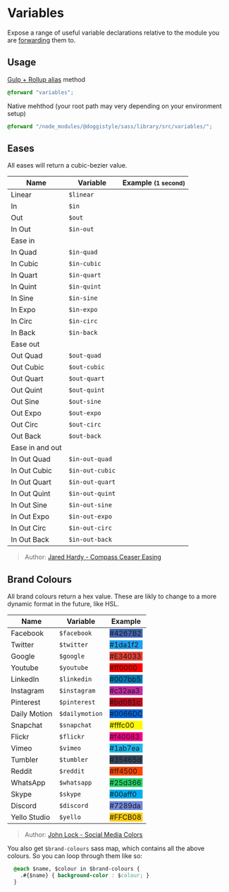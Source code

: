 # Variables

Expose a range of useful variable declarations relative to the module you are [forwarding](https://sass-lang.com/documentation/at-rules/forward) them to. 

## Usage

[Gulp + Rollup alias](gulprolup) method 

```css
@forward "variables";
```

Native mehthod (your root path may very depending on your environment setup) 

```css
@forward "/node_modules/@doggistyle/sass/library/src/variables/";
```

## Eases

All eases will return a cubic-bezier value.

| Name         | Variable       | Example <small>(1 second)</small>              |
|--------------|----------------|------------------------------------------------|
| Linear       | `$linear`      |  <div class="ease-example linear"></div>       |
| In           | `$in`          |  <div class="ease-example in"></div>           |
| Out          | `$out`         |  <div class="ease-example out"></div>          |
| In Out       | `$in-out`      |  <div class="ease-example in-out"></div>       |
| Ease in                                                                        |
| In Quad      | `$in-quad`     |  <div class="ease-example in-quad"></div>      |
| In Cubic     | `$in-cubic`    |  <div class="ease-example in-cubic"></div>     |
| In Quart     | `$in-quart`    |  <div class="ease-example in-quart"></div>     |
| In Quint     | `$in-quint`    |  <div class="ease-example in-quint"></div>     |
| In Sine      | `$in-sine`     |  <div class="ease-example in-sine"></div>      |
| In Expo      | `$in-expo`     |  <div class="ease-example in-expo"></div>      |
| In Circ      | `$in-circ`     |  <div class="ease-example in-circ"></div>      |
| In Back      | `$in-back`     |  <div class="ease-example in-back"></div>      |
| Ease out                                                                        |
| Out Quad     | `$out-quad`    |  <div class="ease-example out-quad"></div>     |
| Out Cubic    | `$out-cubic`   |  <div class="ease-example out-cubic"></div>    |
| Out Quart    | `$out-quart`   |  <div class="ease-example out-quart"></div>    |
| Out Quint    | `$out-quint`   |  <div class="ease-example out-quint"></div>    |
| Out Sine     | `$out-sine`    |  <div class="ease-example out-sine"></div>     |
| Out Expo     | `$out-expo`    |  <div class="ease-example out-expo"></div>     |
| Out Circ     | `$out-circ`    |  <div class="ease-example out-circ"></div>     |
| Out Back     | `$out-back`    |  <div class="ease-example out-back"></div>     |
| Ease in and out                                                                |
| In Out Quad  | `$in-out-quad` |  <div class="ease-example in-out-quad"></div>  |
| In Out Cubic | `$in-out-cubic`|  <div class="ease-example in-out-cubic"></div> |
| In Out Quart | `$in-out-quart`|  <div class="ease-example in-out-quart"></div> |
| In Out Quint | `$in-out-quint`|  <div class="ease-example in-out-quint"></div> |
| In Out Sine  | `$in-out-sine` |  <div class="ease-example in-out-sine"></div>  |
| In Out Expo  | `$in-out-expo` |  <div class="ease-example in-out-expo"></div>  |
| In Out Circ  | `$in-out-circ` |  <div class="ease-example in-out-circ"></div>  |
| In Out Back  | `$in-out-back` |  <div class="ease-example in-out-back"></div>  |

> Author: [Jared Hardy - Compass Ceaser Easing](https://github.com/jhardy/compass-ceaser-easing)

## Brand Colours

All brand colours return a hex value. These are likly to change to a more dynamic format in the future, like HSL. 

| Name         | Variable       | Example                                        |
|--------------|----------------|------------------------------------------------|
| Facebook     | `$facebook`    | <div class="colour-example" style="background-color:#4267B2;">#4267B2</div> |
| Twitter      | `$twitter`     | <div class="colour-example" style="background-color:#1da1f2;">#1da1f2</div> |
| Google       | `$google`      | <div class="colour-example" style="background-color:#E34033;">#E34033</div> |
| Youtube      | `$youtube`     | <div class="colour-example" style="background-color:#ff0000;">#ff0000</div> |
| LinkedIn     | `$linkedin`    | <div class="colour-example" style="background-color:#007bb5;">#007bb5</div> |
| Instagram    | `$instagram`   | <div class="colour-example" style="background-color:#c32aa3;">#c32aa3</div> |
| Pinterest    | `$pinterest`   | <div class="colour-example" style="background-color:#bd081c;">#bd081c</div> |
| Daily Motion | `$dailymotion` | <div class="colour-example" style="background-color:#0066DC;">#0066DC</div> |
| Snapchat     | `$snapchat`    | <div class="colour-example light" style="background-color:#fffc00;">#fffc00</div> |
| Flickr       | `$flickr`      | <div class="colour-example" style="background-color:#f40083;">#f40083</div> |
| Vimeo        | `$vimeo`       | <div class="colour-example light" style="background-color:#1ab7ea;">#1ab7ea</div> |
| Tumbler      | `$tumbler`     | <div class="colour-example" style="background-color:#35465d;">#35465d</div> |
| Reddit       | `$reddit`      | <div class="colour-example" style="background-color:#ff4500;">#ff4500</div> |
| WhatsApp     | `$whatsapp`    | <div class="colour-example light" style="background-color:#25d366;">#25d366</div> |
| Skype        | `$skype`       | <div class="colour-example light" style="background-color:#00aff0;">#00aff0</div> |
| Discord      | `$discord`     | <div class="colour-example" style="background-color:#7289da;">#7289da</div> |
| Yello Studio | `$yello`       | <div class="colour-example light" style="background-color:#FFCB08;">#FFCB08</div> |

> Author: [John Lock - Social Media Colors](https://www.lockedownseo.com/social-media-colors/)

You also get `$brand-colours` sass map, which contains all the above colours. So you can loop through them like so:

```css
  @each $name, $colour in $brand-colours {
    .#{$name} { background-color : $colour; }
  }
```


